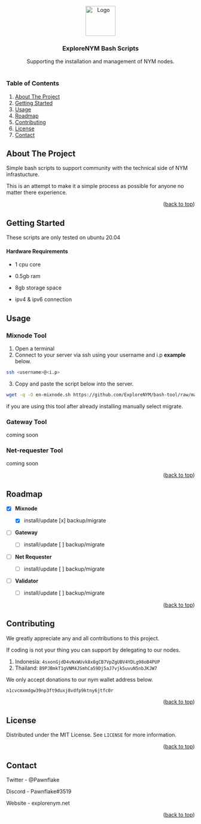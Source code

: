 <!-- PROJECT LOGO -->
<br />
<div align="center">
  <a href="https://explorenym.net">
    <img src="https://avatars.githubusercontent.com/u/133689180?s=400&u=57735708f37db2e7881d40428d2648d8d072d3d8&v=4" alt="Logo" width="80" height="80">
  </a>

  <h3 align="center">ExploreNYM Bash Scripts</h3>
  <p align="center">
    Supporting the installation and management of NYM nodes.
    <br />
    <br />
  </p>
</div>

  
  
  

### Table of Contents

<ol>

<li><a  href="#about-the-project">About The Project</a></li>

<li><a  href="#getting-started">Getting Started</a></ul>

<li><a  href="#usage">Usage</a></li>

<li><a  href="#roadmap">Roadmap</a></li>

<li><a  href="#contributing">Contributing</a></li>

<li><a  href="#license">License</a></li>

<li><a  href="#contact">Contact</a></li>

</ol>

  
  
  
  

<!-- ABOUT THE PROJECT -->

## About The Project

Simple bash scripts to support community with the technical side of NYM infrastucture.

This is an attempt to make it a simple process as possible for anyone no matter there experience.

  

<p  align="right">(<a  href="#readme-top">back to top</a>)</p>

  
  
  

<!-- GETTING STARTED -->

## Getting Started

  

These scripts are only tested on ubuntu 20.04

  

#### Hardware Requirements

* 1 cpu core

* 0.5gb ram

* 8gb storage space

* ipv4 & ipv6 connection

  
  

## Usage

### Mixnode Tool 

 1. Open a terminal
 2. Connect to your server via ssh using your username and i.p **example** below.
```sh
ssh <username>@<i.p>
```
 3. Copy and paste the script below into the server.

```sh
wget -q -O en-mixnode.sh https://github.com/ExploreNYM/bash-tool/raw/main/en-mixnode.sh && chmod +x en-mixnode.sh && ./en-mixnode.sh
```
if you are using this tool after already installing manually select migrate.

### Gateway Tool
coming soon

### Net-requester Tool
coming soon

<p  align="right">(<a  href="#readme-top">back to top</a>)</p>

  
  
  

<!-- ROADMAP -->

## Roadmap

  

- [x] **Mixnode**

	- [x] install/update   [x] backup/migrate


- [ ] **Gateway**

	- [ ] install/update   [ ] backup/migrate

  
- [ ] **Net Requester**

	- [ ] install/update   [ ] backup/migrate

  
- [ ] **Validator**

	- [ ] install/update   [ ] backup/migrate

  

<p  align="right">(<a  href="#readme-top">back to top</a>)</p>

  
  

<!-- CONTRIBUTING -->

## Contributing

 We greatly appreciate any and all contributions to this project.
 
 If coding is not your thing you can support by delegating to our nodes.


1. Indonesia:  `4sxonGjdD4vNxWUvk8x8gCB7VpZgUBV4YDLg98oB4PUP`
2. Thailand:  `B9PJBmkT1gVNM4JSmhCa59Dj5aJ7vjk5uvuN5nbJKJW7`

 
 We only accept donations to our nym wallet address below.
 
`n1cvcmxmdgw39np3ft9duxj8vdfp9ktny6jtfc0r`

<p  align="right">(<a  href="#readme-top">back to top</a>)</p>

  
  
  

<!-- LICENSE -->

## License

  

Distributed under the MIT License. See `LICENSE` for more information.

  

<p  align="right">(<a  href="#readme-top">back to top</a>)</p>

  
  
  

<!-- CONTACT -->

## Contact

  

Twitter - @Pawnflake

Discord - Pawnflake#3519

Website - explorenym.net
  

<p  align="right">(<a  href="#readme-top">back to top</a>)</p>

##
